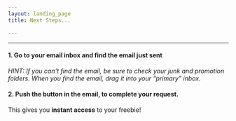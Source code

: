 ```yaml
---
layout: landing_page
title: Next Steps...

---
```

***

#### 1. Go to your email inbox and find the email just sent
<i>HINT: If you can't find the email, be sure to check your junk and promotion folders. When you find the email, drag it into your “primary” inbox.</i>

#### 2. Push the button in the email, to complete your request. 
This gives you <b>instant access</b> to your freebie!
